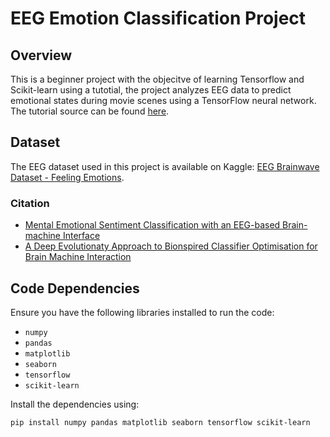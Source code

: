 # EEG Emotion Classification Project

## Overview

This is a beginner project with the objecitve of learning Tensorflow and Scikit-learn using a tutotial, the project analyzes EEG data to predict emotional states during movie scenes using a TensorFlow neural network. The tutorial source can be found [here](https://www.youtube.com/watch?v=IAQdqaoHrfE).

## Dataset

The EEG dataset used in this project is available on Kaggle: [EEG Brainwave Dataset - Feeling Emotions](https://www.kaggle.com/datasets/birdy654/eeg-brainwave-dataset-feeling-emotions/data).
### Citation


- [Mental Emotional Sentiment Classification with an EEG-based Brain-machine Interface](https://www.researchgate.net/publication/329403546_Mental_Emotional_Sentiment_Classification_with_an_EEG-based_Brain-machine_Interface)
- [A Deep Evolutionaty Approach to Bionspired Classifier Optimisation for Brain Machine Interaction](https://www.researchgate.net/publication/335173767_A_Deep_Evolutionary_Approach_to_Bioinspired_Classifier_Optimisation_for_Brain-Machine_Interaction)
  
## Code Dependencies

Ensure you have the following libraries installed to run the code:

- `numpy`
- `pandas`
- `matplotlib`
- `seaborn`
- `tensorflow`
- `scikit-learn`

Install the dependencies using:

```bash
pip install numpy pandas matplotlib seaborn tensorflow scikit-learn
